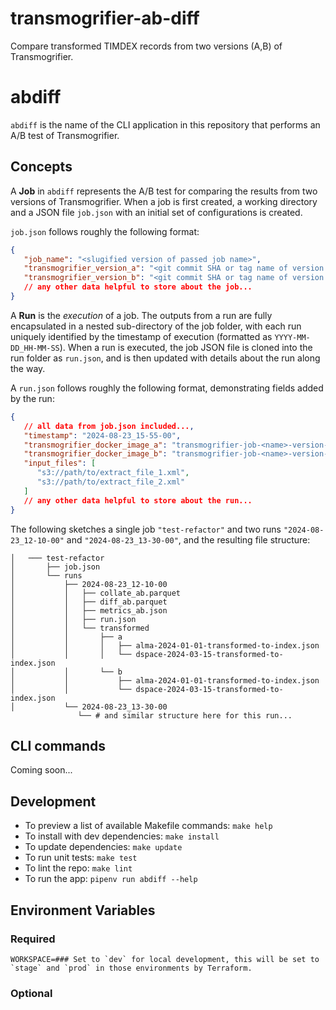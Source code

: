 # transmogrifier-ab-diff

Compare transformed TIMDEX records from two versions (A,B) of Transmogrifier.

# abdiff

`abdiff` is the name of the CLI application in this repository that performs an A/B test of Transmogrifier.

## Concepts

A **Job** in `abdiff` represents the A/B test for comparing the results from two versions of Transmogrifier.  When a job is first created, a working directory and a JSON file `job.json` with an initial set of configurations is created.

`job.json` follows roughly the following format:

```json
{
   "job_name": "<slugified version of passed job name>",
   "transmogrifier_version_a": "<git commit SHA or tag name of version 'A' of Transmogrifier>",
   "transmogrifier_version_b": "<git commit SHA or tag name of version 'B' of Transmogrifier>",
   // any other data helpful to store about the job...
}
```

A **Run** is the _execution_ of a job. The outputs from a run are fully encapsulated in a nested sub-directory of the job folder, with each run uniquely identified by the timestamp of execution (formatted as `YYYY-MM-DD_HH-MM-SS`). When a run is executed, the job JSON file is cloned into the run folder as `run.json`, and is then updated with details about the run along the way.

A `run.json` follows roughly the following format, demonstrating fields added by the run:

```json
{
   // all data from job.json included...,
   "timestamp": "2024-08-23_15-55-00",
   "transmogrifier_docker_image_a": "transmogrifier-job-<name>-version-a:latest",
   "transmogrifier_docker_image_b": "transmogrifier-job-<name>-version-b:latest",
   "input_files": [
      "s3://path/to/extract_file_1.xml",
      "s3://path/to/extract_file_2.xml"
   ]
   // any other data helpful to store about the run...
}
```

The following sketches a single job `"test-refactor"` and two runs `"2024-08-23_12-10-00"` and `"2024-08-23_13-30-00"`, and the resulting file structure:

```text
│   ─── test-refactor
│       ├── job.json
│       └── runs
│           ├── 2024-08-23_12-10-00
│           │   ├── collate_ab.parquet
│           │   ├── diff_ab.parquet
│           │   ├── metrics_ab.json
│           │   ├── run.json
│           │   └── transformed
│           │       ├── a
│           │       │   ├── alma-2024-01-01-transformed-to-index.json
│           │       │   └── dspace-2024-03-15-transformed-to-index.json
│           │       └── b
│           │           ├── alma-2024-01-01-transformed-to-index.json
│           │           └── dspace-2024-03-15-transformed-to-index.json
│           └── 2024-08-23_13-30-00
               └── # and similar structure here for this run...
```

## CLI commands

Coming soon...

## Development

- To preview a list of available Makefile commands: `make help`
- To install with dev dependencies: `make install`
- To update dependencies: `make update`
- To run unit tests: `make test`
- To lint the repo: `make lint`
- To run the app: `pipenv run abdiff --help`

## Environment Variables

### Required

```shell
WORKSPACE=### Set to `dev` for local development, this will be set to `stage` and `prod` in those environments by Terraform.
```

### Optional

```shell
```




